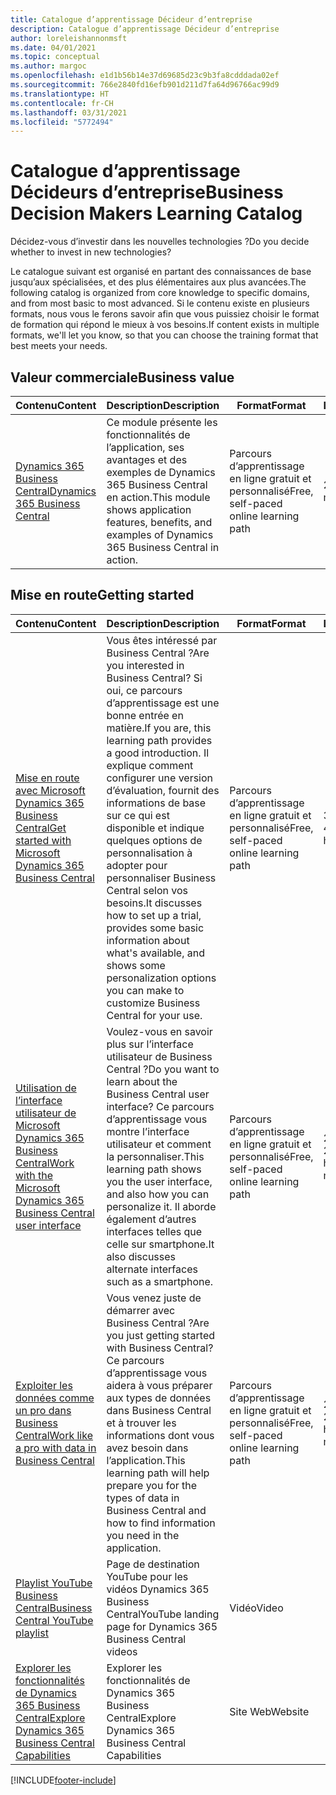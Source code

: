 ```yaml
---
title: Catalogue d’apprentissage Décideur d’entreprise
description: Catalogue d’apprentissage Décideur d’entreprise
author: loreleishannonmsft
ms.date: 04/01/2021
ms.topic: conceptual
ms.author: margoc
ms.openlocfilehash: e1d1b56b14e37d69685d23c9b3fa8cdddada02ef
ms.sourcegitcommit: 766e2840fd16efb901d211d7fa64d96766ac99d9
ms.translationtype: HT
ms.contentlocale: fr-CH
ms.lasthandoff: 03/31/2021
ms.locfileid: "5772494"
---
```

# <a name="business-decision-makers-learning-catalog"></a><span data-ttu-id="dab07-103">Catalogue d’apprentissage Décideurs d’entreprise</span><span class="sxs-lookup"><span data-stu-id="dab07-103">Business Decision Makers Learning Catalog</span></span>

<span data-ttu-id="dab07-104">Décidez-vous d’investir dans les nouvelles technologies ?</span><span class="sxs-lookup"><span data-stu-id="dab07-104">Do you decide whether to invest in new technologies?</span></span>

<span data-ttu-id="dab07-105">Le catalogue suivant est organisé en partant des connaissances de base jusqu’aux spécialisées, et des plus élémentaires aux plus avancées.</span><span class="sxs-lookup"><span data-stu-id="dab07-105">The following catalog is organized from core knowledge to specific domains, and from most basic to most advanced.</span></span> <span data-ttu-id="dab07-106">Si le contenu existe en plusieurs formats, nous vous le ferons savoir afin que vous puissiez choisir le format de formation qui répond le mieux à vos besoins.</span><span class="sxs-lookup"><span data-stu-id="dab07-106">If content exists in multiple formats, we'll let you know, so that you can choose the training format that best meets your needs.</span></span>  

## <a name="business-value"></a><span data-ttu-id="dab07-107">Valeur commerciale<a name="busvalue"></a></span><span class="sxs-lookup"><span data-stu-id="dab07-107">Business value<a name="busvalue"></a></span></span>

| <span data-ttu-id="dab07-108">Contenu</span><span class="sxs-lookup"><span data-stu-id="dab07-108">Content</span></span>                                                                 | <span data-ttu-id="dab07-109">Description</span><span class="sxs-lookup"><span data-stu-id="dab07-109">Description</span></span>                                                                                                | <span data-ttu-id="dab07-110">Format</span><span class="sxs-lookup"><span data-stu-id="dab07-110">Format</span></span>                                | <span data-ttu-id="dab07-111">Longueur</span><span class="sxs-lookup"><span data-stu-id="dab07-111">Length</span></span>     |
|----------------------------------------------------------------------------------------------------------------|------------------------------------------------------------------------------------------------------------|---------------------------------------|------------|
| [<span data-ttu-id="dab07-112">Dynamics 365 Business Central</span><span class="sxs-lookup"><span data-stu-id="dab07-112">Dynamics 365 Business Central</span></span>](/learn/modules/dynamics-365-business-central/) | <span data-ttu-id="dab07-113">Ce module présente les fonctionnalités de l’application, ses avantages et des exemples de Dynamics 365 Business Central en action.</span><span class="sxs-lookup"><span data-stu-id="dab07-113">This module shows application features, benefits, and examples of Dynamics 365 Business Central in action.</span></span> | <span data-ttu-id="dab07-114">Parcours d’apprentissage en ligne gratuit et personnalisé</span><span class="sxs-lookup"><span data-stu-id="dab07-114">Free, self-paced online learning path</span></span> | <span data-ttu-id="dab07-115">24 minutes</span><span class="sxs-lookup"><span data-stu-id="dab07-115">24 minutes</span></span> |

## <a name="getting-started"></a><span data-ttu-id="dab07-116">Mise en route<a name="get-started"></a></span><span class="sxs-lookup"><span data-stu-id="dab07-116">Getting started<a name="get-started"></a></span></span>

| <span data-ttu-id="dab07-117">Contenu</span><span class="sxs-lookup"><span data-stu-id="dab07-117">Content</span></span>                                                                                                                             | <span data-ttu-id="dab07-118">Description</span><span class="sxs-lookup"><span data-stu-id="dab07-118">Description</span></span>                                                                                                                                                                                                                                                                                      | <span data-ttu-id="dab07-119">Format</span><span class="sxs-lookup"><span data-stu-id="dab07-119">Format</span></span>                                | <span data-ttu-id="dab07-120">Longueur</span><span class="sxs-lookup"><span data-stu-id="dab07-120">Length</span></span>             |
|------------------------------------------------------------------------------------------------------------------------------------------------------------------------------|--------------------------------------------------------------------------------------------------------------------------------------------------------------------------------------------------------------------------------------------------------------------------------------------------|---------------------------------------|--------------------|
| [<span data-ttu-id="dab07-121">Mise en route avec Microsoft Dynamics 365 Business Central</span><span class="sxs-lookup"><span data-stu-id="dab07-121">Get started with Microsoft Dynamics 365 Business Central</span></span>](/learn/paths/get-started-dynamics-365-business-central/)                          | <span data-ttu-id="dab07-122">Vous êtes intéressé par Business Central ?</span><span class="sxs-lookup"><span data-stu-id="dab07-122">Are you interested in Business Central?</span></span> <span data-ttu-id="dab07-123">Si oui, ce parcours d’apprentissage est une bonne entrée en matière.</span><span class="sxs-lookup"><span data-stu-id="dab07-123">If you are, this learning path provides a good introduction.</span></span> <span data-ttu-id="dab07-124">Il explique comment configurer une version d’évaluation, fournit des informations de base sur ce qui est disponible et indique quelques options de personnalisation à adopter pour personnaliser Business Central selon vos besoins.</span><span class="sxs-lookup"><span data-stu-id="dab07-124">It discusses how to set up a trial, provides some basic information about what's available, and shows some personalization options you can make to customize Business Central for your use.</span></span> | <span data-ttu-id="dab07-125">Parcours d’apprentissage en ligne gratuit et personnalisé</span><span class="sxs-lookup"><span data-stu-id="dab07-125">Free, self-paced online learning path</span></span> | <span data-ttu-id="dab07-126">3 heures 4 minutes</span><span class="sxs-lookup"><span data-stu-id="dab07-126">3 hours 4 minutes</span></span>  |
| [<span data-ttu-id="dab07-127">Utilisation de l’interface utilisateur de Microsoft Dynamics 365 Business Central</span><span class="sxs-lookup"><span data-stu-id="dab07-127">Work with the Microsoft Dynamics 365 Business Central user interface</span></span>](/learn/paths/work-with-user-interface-dynamics-365-business-central/) | <span data-ttu-id="dab07-128">Voulez-vous en savoir plus sur l’interface utilisateur de Business Central ?</span><span class="sxs-lookup"><span data-stu-id="dab07-128">Do you want to learn about the Business Central user interface?</span></span> <span data-ttu-id="dab07-129">Ce parcours d’apprentissage vous montre l’interface utilisateur et comment la personnaliser.</span><span class="sxs-lookup"><span data-stu-id="dab07-129">This learning path shows you the user interface, and also how you can personalize it.</span></span> <span data-ttu-id="dab07-130">Il aborde également d’autres interfaces telles que celle sur smartphone.</span><span class="sxs-lookup"><span data-stu-id="dab07-130">It also discusses alternate interfaces such as a smartphone.</span></span>                                                                               | <span data-ttu-id="dab07-131">Parcours d’apprentissage en ligne gratuit et personnalisé</span><span class="sxs-lookup"><span data-stu-id="dab07-131">Free, self-paced online learning path</span></span> | <span data-ttu-id="dab07-132">2 heures 27 minutes</span><span class="sxs-lookup"><span data-stu-id="dab07-132">2 hours 27 minutes</span></span> |
| [<span data-ttu-id="dab07-133">Exploiter les données comme un pro dans Business Central</span><span class="sxs-lookup"><span data-stu-id="dab07-133">Work like a pro with data in Business Central</span></span>](/learn/paths/work-pro-data-dynamics-365-business-central)                                    | <span data-ttu-id="dab07-134">Vous venez juste de démarrer avec Business Central ?</span><span class="sxs-lookup"><span data-stu-id="dab07-134">Are you just getting started with Business Central?</span></span> <span data-ttu-id="dab07-135">Ce parcours d’apprentissage vous aidera à vous préparer aux types de données dans Business Central et à trouver les informations dont vous avez besoin dans l’application.</span><span class="sxs-lookup"><span data-stu-id="dab07-135">This learning path will help prepare you for the types of data in Business Central and how to find information you need in the application.</span></span>                                                                                                  | <span data-ttu-id="dab07-136">Parcours d’apprentissage en ligne gratuit et personnalisé</span><span class="sxs-lookup"><span data-stu-id="dab07-136">Free, self-paced online learning path</span></span> | <span data-ttu-id="dab07-137">2 heures 27 minutes</span><span class="sxs-lookup"><span data-stu-id="dab07-137">2 hours 27 minutes</span></span> |
| [<span data-ttu-id="dab07-138">Playlist YouTube Business Central</span><span class="sxs-lookup"><span data-stu-id="dab07-138">Business Central YouTube playlist</span></span>](https://www.youtube.com/playlist?list=PLcakwueIHoT-wVFPKUtmxlqcG1kJ0oqq4)                                                                | <span data-ttu-id="dab07-139">Page de destination YouTube pour les vidéos Dynamics 365 Business Central</span><span class="sxs-lookup"><span data-stu-id="dab07-139">YouTube landing page for Dynamics 365 Business Central videos</span></span>                                                                                                                                                                                                                                    | <span data-ttu-id="dab07-140">Vidéo</span><span class="sxs-lookup"><span data-stu-id="dab07-140">Video</span></span>                                 |                    |
| [<span data-ttu-id="dab07-141">Explorer les fonctionnalités de Dynamics 365 Business Central</span><span class="sxs-lookup"><span data-stu-id="dab07-141">Explore Dynamics 365 Business Central Capabilities</span></span>](https://dynamics.microsoft.com/business-central/capabilities/)                                                    | <span data-ttu-id="dab07-142">Explorer les fonctionnalités de Dynamics 365 Business Central</span><span class="sxs-lookup"><span data-stu-id="dab07-142">Explore Dynamics 365 Business Central Capabilities</span></span>                                                                                                                                                                                                                                               | <span data-ttu-id="dab07-143">Site Web</span><span class="sxs-lookup"><span data-stu-id="dab07-143">Website</span></span>                               |                    |


[!INCLUDE[footer-include](../includes/footer-banner.md)]